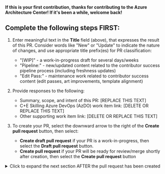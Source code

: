 **If this is your first contribution, thanks for contributing to the Azure Architecture Center! If it's been a while, welcome back!**

## Complete the following steps FIRST:

1. Enter meaningful text in the **Title** field (above), that expresses the result of this PR. Consider words like "New" or "Update" to indicate the nature of changes, and use appropriate title prefix(es) for PR classification:
   - "[WIP]" - a work-in-progress draft for several days/weeks
   - "Pipeline:" - new/updated content related to the contributor success pipeline process (including freshness updates)
   - "Edit Pass:" - maintenance work related to contributor success content (edit passes, art improvements, template alignment)

2. Provide responses to the following:
   - Summary, scope, and intent of this PR: [REPLACE THIS TEXT]
   - C+E Skilling Azure DevOps (AzDO) work item link: [DELETE OR REPLACE THIS TEXT]
   - Other supporting work item link: [DELETE OR REPLACE THIS TEXT]

3. To create your PR, select the downward arrow to the right of the **Create pull request** button, then select:
   - **Create draft pull request** if your PR is a work-in-progress, then select the **Draft pull request** button.
   - **Create pull request** if your PR will be ready for review/merge shortly after creation, then select the **Create pull request** button

<details><summary>Click to expand the next section AFTER the pull request has been created</summary>

## Tips and additional instructions

### ms.date metadata considerations

- Don't update an article's "ms.date" metadata property unless you've done a **full freshness review** of the content. A full freshness review includes changes required to correct or improve the **full** technical accuracy of the article. 
- Don't update "ms.date" if you're doing targeted changes to improve non-technical aspects of the article, such as the editorial quality, art improvements, article template alignment, etc. 
- If you've changed any "ms.date" properties for work that wasn't part of full review for freshness, please reset them to their previous value.

### Signaling when you're ready for your changes to be reviewed and merged

After you've completed your proposed changes, addressed build warnings, and had some peers review, congrats. That's a big milestone. You can now begin the sign-off process for review and merge:

1. If your PR was in draft mode, remove "[WIP]" from the title and select the **Ready for review** button at the bottom of the PR.
2. Enter "#sign-off" in a new comment. This comment indicates that **you're confident the work meets or exceeds Microsoft's standards for publication**, and will begin the review/merge process. 
3. Your PR may be selected for initial review by the **Cloud Architecture Content Team (CACT)**. Following CACT review, you may receive questions or requests for additional changes. You should have initial feedback from CACT review within a few business days. If you have an urgent request or need to contact the team, please mention `@MicrosoftDocs/cloud-architecture-content-team-pr-reviewers` in your PR and someone will get back to you.
4. Once the CACT review process is complete, a `CACT #sign-off` will be added which triggers the final review by the PR review team.

### Viewing your published changes

Azure Architecture Center publishes to the live site once per (business) day, usually around 10am Pacific.

### Additional resources

- [Authoring templates](https://review.learn.microsoft.com/help/contribute/architecture-center/templates/sample-solution-templates?branch=main) for architecture-center-pr content
- [Learn.Microsoft.Com contributor guide](https://review.learn.microsoft.com/help/contribute/?branch=main)
- CACT contact info:
  - [E-mail](mailto:cloud-arch-content@microsoft.com)
  - GitHub team: @MicrosoftDocs/cloud-architecture-content-team-pr-reviewers